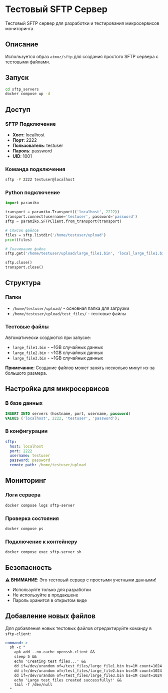 # Тестовый SFTP Сервер

Тестовый SFTP сервер для разработки и тестирования микросервисов мониторинга.

## Описание

Используется образ `atmoz/sftp` для создания простого SFTP сервера с тестовыми файлами.

## Запуск

```bash
cd sftp_servers
docker compose up -d
```

## Доступ

### SFTP Подключение
- **Хост**: localhost
- **Порт**: 2222
- **Пользователь**: testuser
- **Пароль**: password
- **UID**: 1001

### Команда подключения
```bash
sftp -P 2222 testuser@localhost
```

### Python подключение
```python
import paramiko

transport = paramiko.Transport(('localhost', 2222))
transport.connect(username='testuser', password='password')
sftp = paramiko.SFTPClient.from_transport(transport)

# Список файлов
files = sftp.listdir('/home/testuser/upload')
print(files)

# Скачивание файла
sftp.get('/home/testuser/upload/large_file1.bin', 'local_large_file1.bin')

sftp.close()
transport.close()
```

## Структура

### Папки
- `/home/testuser/upload/` - основная папка для загрузки
- `/home/testuser/upload/test_files/` - тестовые файлы

### Тестовые файлы
Автоматически создаются при запуске:
- `large_file1.bin` - ~1GB случайных данных
- `large_file2.bin` - ~1GB случайных данных
- `large_file3.bin` - ~1GB случайных данных

**Примечание**: Создание файлов может занять несколько минут из-за большого размера.

## Настройка для микросервисов

### В базе данных
```sql
INSERT INTO servers (hostname, port, username, password) 
VALUES ('localhost', 2222, 'testuser', 'password');
```

### В конфигурации
```yaml
sftp:
  host: localhost
  port: 2222
  username: testuser
  password: password
  remote_path: /home/testuser/upload
```

## Мониторинг

### Логи сервера
```bash
docker compose logs sftp-server
```

### Проверка состояния
```bash
docker compose ps
```

### Подключение к контейнеру
```bash
docker compose exec sftp-server sh
```

## Безопасность

⚠️ **ВНИМАНИЕ**: Это тестовый сервер с простыми учетными данными!
- Используйте только для разработки
- Не используйте в продакшене
- Пароль хранится в открытом виде

## Добавление новых файлов

Для добавления новых тестовых файлов отредактируйте команду в `sftp-client`:

```yaml
command: >
  sh -c "
    apk add --no-cache openssh-client &&
    sleep 5 &&
    echo 'Creating test files...' &&
    dd if=/dev/urandom of=/test_files/large_file1.bin bs=1M count=1024 &&
    dd if=/dev/urandom of=/test_files/large_file2.bin bs=1M count=1024 &&
    dd if=/dev/urandom of=/test_files/large_file3.bin bs=1M count=1024 &&
    echo 'Large test files created successfully!' &&
    tail -f /dev/null
  "
``` 